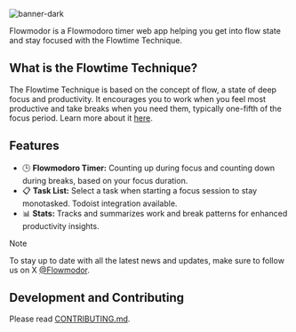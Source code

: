 ![banner-dark](https://github.com/flowmodor/flowmodor/assets/74842863/012aa76a-78d8-4de2-8c47-90a0f0a08118)

Flowmodor is a Flowmodoro timer web app helping you get into flow state and stay focused with the Flowtime Technique.

## What is the Flowtime Technique?

The Flowtime Technique is based on the concept of flow, a state of deep focus and productivity. It encourages you to work when you feel most productive and take breaks when you need them, typically one-fifth of the focus period. Learn more about it [here](https://flowmodor.com/blog/flowtime-technique-the-best-pomodoro-alternative-for-time-management).

## Features

- 🕒 **Flowmodoro Timer:** Counting up during focus and counting down during breaks, based on your focus duration.
- 📋 **Task List:** Select a task when starting a focus session to stay monotasked. Todoist integration available.
- 📊 **Stats:** Tracks and summarizes work and break patterns for enhanced productivity insights.

> [!NOTE]
> To stay up to date with all the latest news and updates, make sure to follow us on X [@Flowmodor](https://twitter.com/flowmodor).

## Development and Contributing

Please read [CONTRIBUTING.md](https://github.com/flowmodor/flowmodor/blob/main/CONTRIBUTING.md).
